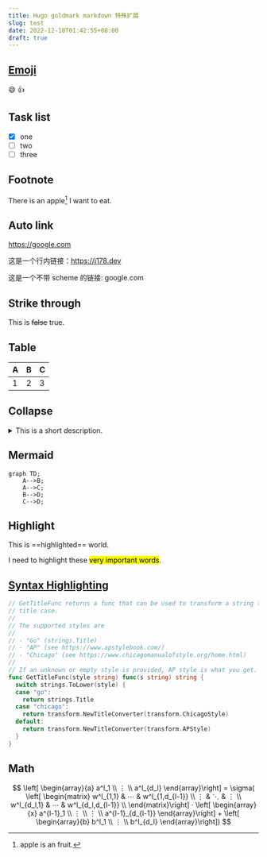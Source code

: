 ```yaml
---
title: Hugo goldmark markdown 特殊扩展
slug: test
date: 2022-12-18T01:42:55+08:00
draft: true
---
```


## [Emoji](https://github.com/ikatyang/emoji-cheat-sheet/blob/master/README.md)

:smile: :+1:

## Task list

- [x] one
- [ ] two
- [ ] three

## Footnote

There is an apple[^1] I want to eat.

[^1]: apple is an fruit.

## Auto link

https://google.com

这是一个行内链接：https://j178.dev

这是一个不带 scheme 的链接: google.com

## Strike through

This is ~~false~~ true.

## Table

A | B | C
--| --| --
1 | 2 | 3

## Collapse

<details>
<summary>This is a short description.</summary>
Here is the hidden detail.
</details>

## Mermaid

```mermaid
graph TD;
    A-->B;
    A-->C;
    B-->D;
    C-->D;
```

## Highlight

This is ==highlighted== world.

I need to highlight these <mark>very important words</mark>.

## [Syntax Highlighting](https://gohugo.io/content-management/syntax-highlighting/)

```go {linenos=table,hl_lines=[7,"13-14"],linenostart=199}
// GetTitleFunc returns a func that can be used to transform a string to
// title case.
//
// The supported styles are
//
// - "Go" (strings.Title)
// - "AP" (see https://www.apstylebook.com/)
// - "Chicago" (see https://www.chicagomanualofstyle.org/home.html)
//
// If an unknown or empty style is provided, AP style is what you get.
func GetTitleFunc(style string) func(s string) string {
  switch strings.ToLower(style) {
  case "go":
    return strings.Title
  case "chicago":
    return transform.NewTitleConverter(transform.ChicagoStyle)
  default:
    return transform.NewTitleConverter(transform.APStyle)
  }
}
```

## Math

$$
\left[ \begin{array}{a} a^l_1 \\ ⋮ \\ a^l_{d_l} \end{array}\right]
= \sigma(
 \left[ \begin{matrix} 
    w^l_{1,1} & ⋯  & w^l_{1,d_{l-1}} \\  
    ⋮ & ⋱  & ⋮  \\ 
    w^l_{d_l,1} & ⋯  & w^l_{d_l,d_{l-1}} \\  
 \end{matrix}\right]  ·
 \left[ \begin{array}{x} a^{l-1}_1 \\ ⋮ \\ ⋮ \\ a^{l-1}_{d_{l-1}} \end{array}\right] + 
 \left[ \begin{array}{b} b^l_1 \\ ⋮ \\ b^l_{d_l} \end{array}\right])
 $$
